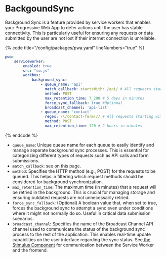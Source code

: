 # BackgoundSync

Background Sync is a feature provided by service workers that enables your Progressive Web App to defer actions until the user has stable connectivity. This is particularly useful for ensuring any requests or data submitted by the user are not lost if their internet connection is unreliable.

{% code title="/config/packages/pwa.yaml" lineNumbers="true" %}
```yaml
pwa:
    serviceworker:
        enabled: true
        src: "sw.js"
        workbox:
            background_sync:
                - queue_name: 'api'
                  match_callback: startsWith: /api/ # All requests starting with /api/
                  method: POST
                  max_retention_time: 7_200 # 5 days in minutes
                  force_sync_fallback: true #Optional
                  broadcast_channel: 'api-list'
                - queue_name: 'contact'
                  regex: /\/contact-form\// # All requests starting with /contact-form/
                  method: POST
                  max_retention_time: 120 # 2 hours in minutes
```
{% endcode %}

* `queue_name`: Unique queue name for each queue to easily identify and manage separate background sync processes. This is essential for categorizing different types of requests such as API calls and form submissions.
* `match_callback`: see on this page.
* `method`: Specifies the HTTP method (e.g., POST) for the requests to be queued. This helps in filtering which request methods should be considered for background synchronization.
* `max_retention_time`: The maximum time (in minutes) that a request will be retried in the background. This is crucial for managing storage and ensuring outdated requests are not unnecessarily retried.
* `force_sync_fallback`: (Optional) A boolean value that, when set to true, forces the background sync to attempt a sync even under conditions where it might not normally do so. Useful in critical data submission scenarios.
* `broadcast_channel`: Specifies the name of the Broadcast Channel API channel used to communicate the status of the background sync process to the rest of the application. This enables real-time update capabilities on the user interface regarding the sync status. See[ the Stimulus Component](../../symfony-ux/sync-broadcast.md) for communication between the Service Worker and the frontend.
